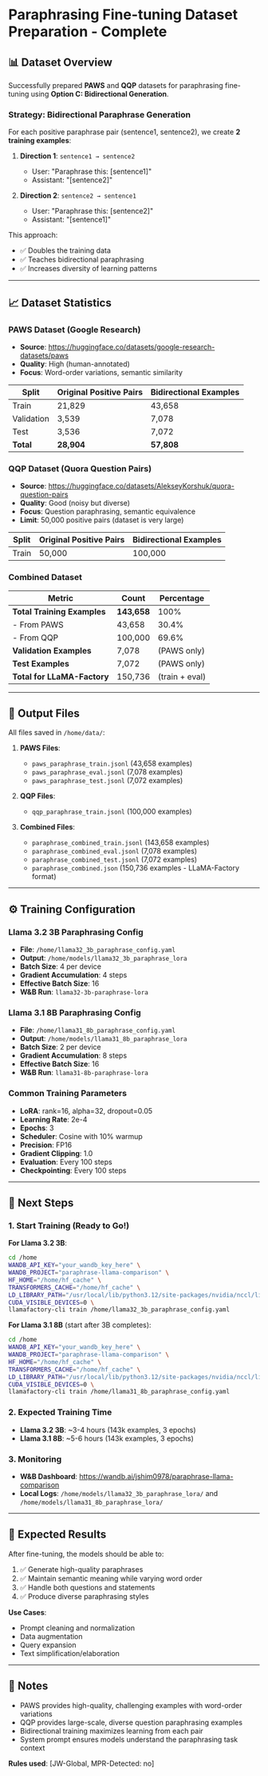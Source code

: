 # Paraphrasing Fine-tuning Dataset Preparation - Complete

## 📊 Dataset Overview

Successfully prepared **PAWS** and **QQP** datasets for paraphrasing fine-tuning using **Option C: Bidirectional Generation**.

### Strategy: Bidirectional Paraphrase Generation

For each positive paraphrase pair (sentence1, sentence2), we create **2 training examples**:

1. **Direction 1**: `sentence1 → sentence2`
   - User: "Paraphrase this: [sentence1]"
   - Assistant: "[sentence2]"

2. **Direction 2**: `sentence2 → sentence1`
   - User: "Paraphrase this: [sentence2]"
   - Assistant: "[sentence1]"

This approach:
- ✅ Doubles the training data
- ✅ Teaches bidirectional paraphrasing
- ✅ Increases diversity of learning patterns

---

## 📈 Dataset Statistics

### PAWS Dataset (Google Research)
- **Source**: https://huggingface.co/datasets/google-research-datasets/paws
- **Quality**: High (human-annotated)
- **Focus**: Word-order variations, semantic similarity

| Split | Original Positive Pairs | Bidirectional Examples |
|-------|------------------------|------------------------|
| Train | 21,829 | 43,658 |
| Validation | 3,539 | 7,078 |
| Test | 3,536 | 7,072 |
| **Total** | **28,904** | **57,808** |

### QQP Dataset (Quora Question Pairs)
- **Source**: https://huggingface.co/datasets/AlekseyKorshuk/quora-question-pairs
- **Quality**: Good (noisy but diverse)
- **Focus**: Question paraphrasing, semantic equivalence
- **Limit**: 50,000 positive pairs (dataset is very large)

| Split | Original Positive Pairs | Bidirectional Examples |
|-------|------------------------|------------------------|
| Train | 50,000 | 100,000 |

### Combined Dataset

| Metric | Count | Percentage |
|--------|-------|------------|
| **Total Training Examples** | **143,658** | 100% |
| - From PAWS | 43,658 | 30.4% |
| - From QQP | 100,000 | 69.6% |
| **Validation Examples** | 7,078 | (PAWS only) |
| **Test Examples** | 7,072 | (PAWS only) |
| **Total for LLaMA-Factory** | 150,736 | (train + eval) |

---

## 📁 Output Files

All files saved in `/home/data/`:

1. **PAWS Files**:
   - `paws_paraphrase_train.jsonl` (43,658 examples)
   - `paws_paraphrase_eval.jsonl` (7,078 examples)
   - `paws_paraphrase_test.jsonl` (7,072 examples)

2. **QQP Files**:
   - `qqp_paraphrase_train.jsonl` (100,000 examples)

3. **Combined Files**:
   - `paraphrase_combined_train.jsonl` (143,658 examples)
   - `paraphrase_combined_eval.jsonl` (7,078 examples)
   - `paraphrase_combined_test.jsonl` (7,072 examples)
   - `paraphrase_combined.json` (150,736 examples - LLaMA-Factory format)

---

## ⚙️ Training Configuration

### Llama 3.2 3B Paraphrasing Config
- **File**: `/home/llama32_3b_paraphrase_config.yaml`
- **Output**: `/home/models/llama32_3b_paraphrase_lora`
- **Batch Size**: 4 per device
- **Gradient Accumulation**: 4 steps
- **Effective Batch Size**: 16
- **W&B Run**: `llama32-3b-paraphrase-lora`

### Llama 3.1 8B Paraphrasing Config
- **File**: `/home/llama31_8b_paraphrase_config.yaml`
- **Output**: `/home/models/llama31_8b_paraphrase_lora`
- **Batch Size**: 2 per device
- **Gradient Accumulation**: 8 steps
- **Effective Batch Size**: 16
- **W&B Run**: `llama31-8b-paraphrase-lora`

### Common Training Parameters
- **LoRA**: rank=16, alpha=32, dropout=0.05
- **Learning Rate**: 2e-4
- **Epochs**: 3
- **Scheduler**: Cosine with 10% warmup
- **Precision**: FP16
- **Gradient Clipping**: 1.0
- **Evaluation**: Every 100 steps
- **Checkpointing**: Every 100 steps

---

## 🚀 Next Steps

### 1. Start Training (Ready to Go!)

**For Llama 3.2 3B**:
```bash
cd /home
WANDB_API_KEY="your_wandb_key_here" \
WANDB_PROJECT="paraphrase-llama-comparison" \
HF_HOME="/home/hf_cache" \
TRANSFORMERS_CACHE="/home/hf_cache" \
LD_LIBRARY_PATH="/usr/local/lib/python3.12/site-packages/nvidia/nccl/lib:/usr/local/lib/python3.12/site-packages/nvidia/cudnn/lib:/usr/local/lib/python3.12/site-packages/nvidia/cuda_cupti/lib:/usr/local/cuda-12.9/extras/CUPTI/lib64:$LD_LIBRARY_PATH" \
CUDA_VISIBLE_DEVICES=0 \
llamafactory-cli train /home/llama32_3b_paraphrase_config.yaml
```

**For Llama 3.1 8B** (start after 3B completes):
```bash
cd /home
WANDB_API_KEY="your_wandb_key_here" \
WANDB_PROJECT="paraphrase-llama-comparison" \
HF_HOME="/home/hf_cache" \
TRANSFORMERS_CACHE="/home/hf_cache" \
LD_LIBRARY_PATH="/usr/local/lib/python3.12/site-packages/nvidia/nccl/lib:/usr/local/lib/python3.12/site-packages/nvidia/cudnn/lib:/usr/local/lib/python3.12/site-packages/nvidia/cuda_cupti/lib64:$LD_LIBRARY_PATH" \
CUDA_VISIBLE_DEVICES=0 \
llamafactory-cli train /home/llama31_8b_paraphrase_config.yaml
```

### 2. Expected Training Time
- **Llama 3.2 3B**: ~3-4 hours (143k examples, 3 epochs)
- **Llama 3.1 8B**: ~5-6 hours (143k examples, 3 epochs)

### 3. Monitoring
- **W&B Dashboard**: https://wandb.ai/jshim0978/paraphrase-llama-comparison
- **Local Logs**: `/home/models/llama32_3b_paraphrase_lora/` and `/home/models/llama31_8b_paraphrase_lora/`

---

## 🎯 Expected Results

After fine-tuning, the models should be able to:

1. ✅ Generate high-quality paraphrases
2. ✅ Maintain semantic meaning while varying word order
3. ✅ Handle both questions and statements
4. ✅ Produce diverse paraphrasing styles

**Use Cases**:
- Prompt cleaning and normalization
- Data augmentation
- Query expansion
- Text simplification/elaboration

---

## 📝 Notes

- PAWS provides high-quality, challenging examples with word-order variations
- QQP provides large-scale, diverse question paraphrasing examples
- Bidirectional training maximizes learning from each pair
- System prompt ensures models understand the paraphrasing task context

**Rules used**: [JW-Global, MPR-Detected: no]

